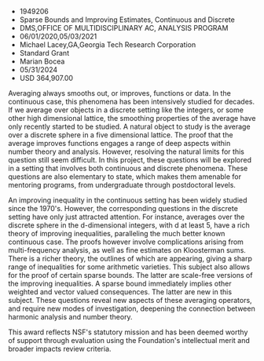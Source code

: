 
* 1949206
* Sparse Bounds and Improving Estimates, Continuous and Discrete
* DMS,OFFICE OF MULTIDISCIPLINARY AC, ANALYSIS PROGRAM
* 06/01/2020,05/03/2021
* Michael Lacey,GA,Georgia Tech Research Corporation
* Standard Grant
* Marian Bocea
* 05/31/2024
* USD 364,907.00

Averaging always smooths out, or improves, functions or data. In the continuous
case, this phenomena has been intensively studied for decades. If we average
over objects in a discrete setting like the integers, or some other high
dimensional lattice, the smoothing properties of the average have only recently
started to be studied. A natural object to study is the average over a discrete
sphere in a five dimensional lattice. The proof that the average improves
functions engages a range of deep aspects within number theory and analysis.
However, resolving the natural limits for this question still seem difficult. In
this project, these questions will be explored in a setting that involves both
continuous and discrete phenomena. These questions are also elementary to state,
which makes them amenable for mentoring programs, from undergraduate through
postdoctoral levels.

An improving inequality in the continuous setting has been widely studied since
the 1970's. However, the corresponding questions in the discrete setting have
only just attracted attention. For instance, averages over the discrete sphere
in the d-dimensional integers, with d at least 5, have a rich theory of
improving inequalities, paralleling the much better known continuous case. The
proofs however involve complications arising from multi-frequency analysis, as
well as fine estimates on Kloosterman sums. There is a richer theory, the
outlines of which are appearing, giving a sharp range of inequalities for some
arithmetic varieties. This subject also allows for the proof of certain sparse
bounds. The latter are scale-free versions of the improving inequalities. A
sparse bound immediately implies other weighted and vector valued consequences.
The latter are new in this subject. These questions reveal new aspects of these
averaging operators, and require new modes of investigation, deepening the
connection between harmonic analysis and number theory.

This award reflects NSF's statutory mission and has been deemed worthy of
support through evaluation using the Foundation's intellectual merit and broader
impacts review criteria.
